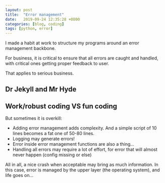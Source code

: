 ```yaml
---
layout: post
title:  "Error management"
date:   2019-09-24 12:35:28 +0800
categories: [blog, coding]
tags: [python, error]
---
```


I made a habit at work to structure my programs around an error management backbone.

For business, it is critical to ensure that all errors are caught and handled, with critical ones getting proper feedback to user.

That applies to serious business.

## Dr Jekyll and Mr Hyde
## Work/robust coding VS fun coding

But sometimes it is overkill:
*   Adding error management adds complexity. And a simple script of 10 lines becomes a fat one of 50-80 lines.
*   Logging may generate errors!
*   Error inside error management functions are also a thing...
*   Handling all errors may require a lot of effort, for error that will almost never happen (config missing or else)

All in all, a nice crash when acceptable may bring as much information.
In this case, error is managed by the upper layer (the operating system), and life goes on...
